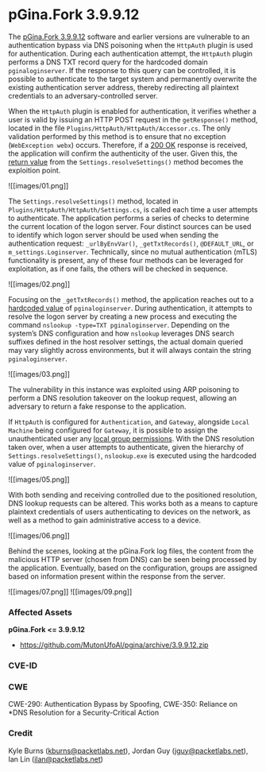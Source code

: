 # pGina.Fork 3.9.9.12

The [pGina.Fork 3.9.9.12](https://github.com/MutonUfoAI/pgina/releases/tag/3.9.9.12) software and earlier versions are vulnerable to an authentication bypass via DNS poisoning when the `HttpAuth` plugin is used for authentication. During each authentication attempt, the `HttpAuth` plugin performs a DNS TXT record query for the hardcoded domain `pginaloginserver`. If the response to this query can be controlled, it is possible to authenticate to the target system and permanently overwrite the existing authentication server address, thereby redirecting all plaintext credentials to an adversary-controlled server.

When the `HttpAuth` plugin is enabled for authentication, it verifies whether a user is valid by issuing an HTTP POST request in the `getResponse()` method, located in the file `Plugins/HttpAuth/HttpAuth/Accessor.cs`. The only validation performed by this method is to ensure that no exception (`WebException webx`) occurs. Therefore, if a [200 OK](https://github.com/MutonUfoAI/pgina/blob/master/Plugins/HttpAuth/HttpAuth/Accessor.cs#L44) response is received, the application will confirm the authenticity of the user. Given this, the [return value](https://github.com/MutonUfoAI/pgina/blob/master/Plugins/HttpAuth/HttpAuth/Accessor.cs#L26) from the `Settings.resolveSettings()` method becomes the exploition point.

![[images/01.png]]

The `Settings.resolveSettings()` method, located in `Plugins/HttpAuth/HttpAuth/Settings.cs`, is called each time a user attempts to authenticate. The application performs a series of checks to determine the current location of the logon server. Four distinct sources can be used to identify which logon server should be used when sending the authentication request: `_urlByEnvVar()`, `_getTxtRecords()`, `@DEFAULT_URL`, or `m_settings.Loginserver`. Technically, since no mutual authentication (mTLS) functionality is present, any of these four methods can be leveraged for exploitation, as if one fails, the others will be checked in sequence.

![[images/02.png]]

Focusing on the `_getTxtRecords()` method, the application reaches out to a [hardcoded value](https://github.com/MutonUfoAI/pgina/blob/master/Plugins/HttpAuth/HttpAuth/Settings.cs#L44) of `pginaloginserver`. During authentication, it attempts to resolve the logon server by creating a new process and executing the command `nslookup -type=TXT pginaloginserver`. Depending on the system’s DNS configuration and how `nslookup` leverages DNS search suffixes defined in the host resolver settings, the actual domain queried may vary slightly across environments, but it will always contain the string `pginaloginserver`.

![[images/03.png]]

The vulnerability in this instance was exploited using ARP poisoning to perform a DNS resolution takeover on the lookup request, allowing an adversary to return a fake response to the application. 

If `HttpAuth` is configured for `Authentication`, and `Gateway`, alongside `Local Machine` being configured for `Gateway`, it is possible to assign the unauthenticated user any [local group permissions](https://github.com/MutonUfoAI/pgina/blob/master/Plugins/HttpAuth/README.md?plain=1#L13). With the DNS resolution taken over, when a user attempts to authenticate, given the hierarchy of `Settings.resolveSettings()`, `nslookup.exe` is executed using the hardcoded value of `pginaloginserver`.

![[images/05.png]]

With both sending and receiving controlled due to the positioned resolution, DNS lookup requests can be altered. This works both as a means to capture plaintext credentials of users authenticating to devices on the network, as well as a method to gain administrative access to a device.

![[images/06.png]]

Behind the scenes, looking at the pGina.Fork log files, the content from the malicious HTTP server (chosen from DNS) can be seen being processed by the application. Eventually, based on the configuration, groups are assigned based on information present within the response from the server.

![[images/07.png]]
![[images/09.png]]

### Affected Assets
**pGina.Fork <= 3.9.9.12**
* https://github.com/MutonUfoAI/pgina/archive/3.9.9.12.zip

### CVE-ID


### CWE
CWE-290: Authentication Bypass by Spoofing, CWE-350: Reliance on \*DNS Resolution for a Security-Critical Action

### Credit
Kyle Burns (kburns@packetlabs.net), Jordan Guy (jguy@packetlabs.net), Ian Lin (ilan@packetlabs.net)

